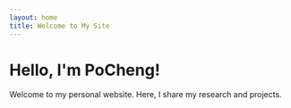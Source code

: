 ```yaml
---
layout: home
title: Welcome to My Site
---
```


# Hello, I'm PoCheng!

Welcome to my personal website. Here, I share my research and projects.
